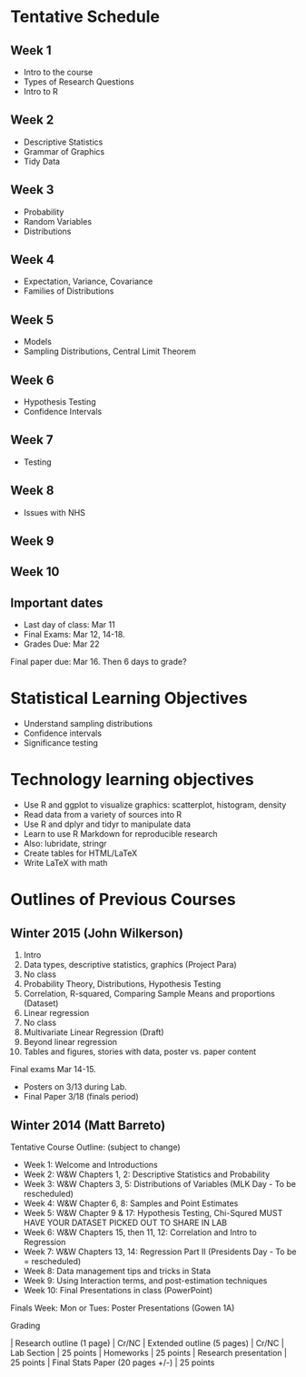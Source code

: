 # Tentative Schedule

## Week 1

- Intro to the course
- Types of Research Questions
- Intro to R

## Week 2

- Descriptive Statistics
- Grammar of Graphics
- Tidy Data

## Week 3

- Probability
- Random Variables
- Distributions

## Week 4

- Expectation, Variance, Covariance
- Families of Distributions

## Week 5

- Models
- Sampling Distributions, Central Limit Theorem

## Week 6

- Hypothesis Testing
- Confidence Intervals

## Week 7

- Testing 

## Week 8

- Issues with NHS

## Week 9

## Week 10

## Important dates

- Last day of class: Mar 11
- Final Exams: Mar 12, 14-18.
- Grades Due: Mar 22

Final paper due: Mar 16. Then 6 days to grade? 

# Statistical Learning Objectives

- Understand sampling distributions
- Confidence intervals
- Significance testing


# Technology learning objectives


- Use R and ggplot to visualize graphics: scatterplot, histogram, density
- Read data from a variety of sources into R
- Use R and dplyr and tidyr to manipulate data
- Learn to use R Markdown for reproducible research
- Also: lubridate, stringr
- Create tables for HTML/LaTeX
- Write LaTeX with math

# Outlines of Previous Courses

## Winter 2015 (John Wilkerson)

1. Intro
2. Data types, descriptive statistics, graphics (Project Para)
3. No class
4. Probability Theory, Distributions, Hypothesis Testing
5. Correlation, R-squared, Comparing Sample Means and proportions (Dataset)
6. Linear regression 
7. No class
8. Multivariate Linear Regression (Draft)
9. Beyond linear regression
10. Tables and figures, stories with data, poster vs. paper content 

Final exams Mar 14-15. 

- Posters on 3/13 during Lab.
- Final Paper 3/18 (finals period)


## Winter 2014 (Matt Barreto)

Tentative Course Outline: (subject to change)

- Week 1:	Welcome and Introductions
- Week 2:	W&W Chapters 1, 2:  Descriptive Statistics and Probability
- Week 3: W&W Chapters 3, 5:  Distributions of Variables (MLK Day - To be rescheduled)
- Week 4: W&W Chapter 6, 8:  Samples and Point Estimates
- Week 5:	W&W Chapter 9 & 17:  Hypothesis Testing, Chi-Squred MUST HAVE YOUR DATASET PICKED OUT TO SHARE IN LAB
- Week 6: W&W Chapters 15, then 11, 12:  Correlation and Intro to Regression
- Week 7: W&W Chapters 13, 14:  Regression Part II (Presidents Day - To be = rescheduled)
- Week 8: Data management tips and tricks in Stata
- Week 9: Using Interaction terms, and post-estimation techniques
- Week 10: Final Presentations in class (PowerPoint)

Finals Week: Mon or Tues: Poster Presentations (Gowen 1A)

Grading

| Research outline (1 page)	| Cr/NC
| Extended outline (5 pages) | Cr/NC
| Lab Section  | 25 points
| Homeworks	| 25 points
| Research presentation	| 25 points
| Final Stats Paper (20 pages +/-)	| 25 points

